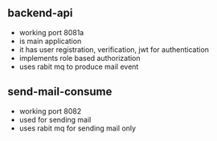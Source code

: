 ## backend-api
* working port 8081a
* is main application
* it has user registration, verification, jwt for authentication
* implements role based authorization
* uses rabit mq to produce mail event

## send-mail-consume
* working port 8082
* used for sending mail
* uses rabit mq for sending mail only